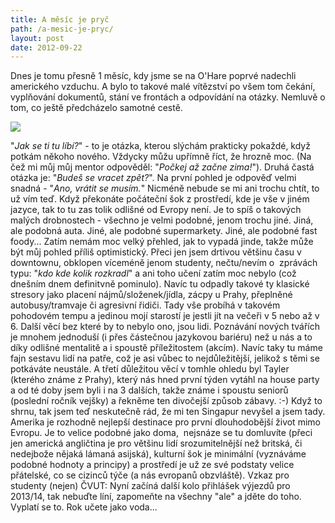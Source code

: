```yaml
---
title: A měsíc je pryč
path: /a-mesic-je-pryc/
layout: post
date: 2012-09-22
---
```


Dnes je tomu přesně 1 měsíc, kdy jsme se na O'Hare poprvé nadechli amerického vzduchu. A bylo to takové malé vítězství po všem tom čekání, vyplňování dokumentů, stání ve frontách a odpovídání na otázky. Nemluvě o tom, co ještě předcházelo samotné cestě. 

![](../wp-legacy-content/airport-300x225.jpg)

"_Jak se ti tu líbí?_" - to je otázka, kterou slýchám prakticky pokaždé, když potkám někoho nového. Vždycky můžu upřímně říct, že hrozně moc. (Na čež mi můj můj mentor odpověděl: "_Počkej až začne zima!_"). Druhá častá otázka je: "_Budeš se vracet zpět?_". Na první pohled je odpověď velmi snadná - "_Ano, vrátit se musím._" Nicméně nebude se mi ani trochu chtít, to už vím teď. Když překonáte počáteční šok z prostředí, kde je vše v jiném jazyce, tak to tu zas tolik odlišné od Evropy není. Je to spíš o takových malých drobnostech - všechno je velmi podobné, jenom trochu jiné. Jiná, ale podobná auta. Jiné, ale podobné supermarkety. Jiné, ale podobné fast foody... Zatím nemám moc velký přehled, jak to vypadá jinde, takže může být můj pohled příliš optimistický. Přeci jen jsem drtivou většinu času v downtownu, obklopen víceméně jenom studenty, nečtu/nevím o  zprávách typu: "_kdo kde kolik rozkradl_" a ani toho učení zatím moc nebylo (což dnešním dnem definitvně pominulo). Navíc tu odpadly takové ty klasické stresory jako placení nájmů/složenek/jídla, zácpy u Prahy, přeplněné autobusy/tramvaje či agresivní řidiči. Tady vše probíhá v takovém pohodovém tempu a jedinou mojí starostí je jestli jít na večeři v 5 nebo až v 6. Další věcí bez které by to nebylo ono, jsou lidi. Poznávání nových tvářích je mnohem jednoduší (i přes částečnou jazykovou bariéru) než u nás a to díky odlišné mentalitě a i spoustě příležitostem (akcím). Navíc taky tu máme fajn sestavu lidí na patře, což je asi vůbec to nejdůležitější, jelikož s těmi se potkáváte neustále. A třetí důležitou věcí v tomhle ohledu byl Tayler (kterého známe z Prahy), který nás hned první týden vytáhl na house party a od té doby jsem byli i na 3 dalších, takže známe i spoustu seniorů (poslední ročník vejšky) a řekněme ten divočejší způsob zábavy. :-) Když to shrnu, tak jsem teď neskutečně rád, že mi ten Singapur nevyšel a jsem tady. Amerika je rozhodně nejlepší destinace pro první dlouhodobější život mimo Evropu. Je to velice podobné jako doma,  nejsnáze se tu domluvíte (přeci jen americká angličtina je pro většinu lidí srozumitelnější než britská, či nedejbože nějaká lámaná asijská), kulturní šok je minimální (vyznáváme podobné hodnoty a principy) a prostředí je už ze své podstaty velice přátelské, co se cizinců týče (a nás evropanů obzvláště). Vzkaz pro studenty (nejen) ČVUT: Nyní začíná další kolo přihlášek výjezdů pro 2013/14, tak nebuďte líní, zapomeňte na všechny "ale" a jděte do toho. Vyplatí se to. Rok učete jako voda...
